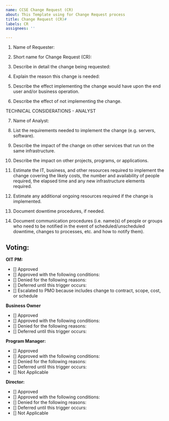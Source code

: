 ```yaml
---
name: CCSE Change Request (CR)
about: This Template using for Change Request process
title: Change Request (CR)#
labels: CR
assignees: ''

---
```


1.	Name of Requester:  

2.	Short name for Change Request (CR):

3.	Describe in detail the change being requested:

4.	Explain the reason this change is needed:

5.	Describe the effect implementing the change would have upon the end user and/or business operation.

6.	Describe the effect of not implementing the change.

TECHNICAL CONSIDERATIONS - ANALYST

7.	Name of Analyst:

8.	List the requirements needed to implement the change (e.g. servers, software).

9.	Describe the impact of the change on other services that run on the same infrastructure.

10.	Describe the impact on other projects, programs, or applications.

11.	Estimate the IT, business, and other resources required to implement the change covering the likely costs, the number and availability of people required, the elapsed time and any new infrastructure elements required.

12.	Estimate any additional ongoing resources required if the change is implemented.

13.	Document downtime procedures, if needed.

14.	Document communication procedures (i.e. name(s) of people or groups who need to be notified in the event of scheduled/unscheduled downtime, changes to processes, etc. and how to notify them).



## Voting:
**OIT PM:**
- [] Approved
- [] Approved with the following conditions:
- [] Denied for the following reasons:
- [] Deferred until this trigger occurs:
- [] Escalated to PMO because includes change to contract, scope, cost, or schedule

**Business Owner**
- [] Approved
- [] Approved with the following conditions:
- [] Denied for the following reasons:
- [] Deferred until this trigger occurs:

**Program Manager:**
- [] Approved
- [] Approved with the following conditions:
- [] Denied for the following reasons:
- [] Deferred until this trigger occurs:
- [] Not Applicable

**Director:**
- [] Approved
- [] Approved with the following conditions:
- [] Denied for the following reasons:
- [] Deferred until this trigger occurs:
- [] Not Applicable
